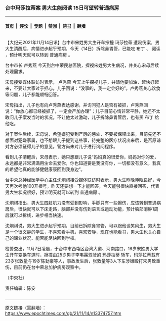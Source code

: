 ### 台中玛莎拉蒂案 男大生能阅读 15日可望转普通病房

---

#### [首页](../../../..?n13374757) &nbsp;|&nbsp; [评论](../../../../../epoch-comment?n13374757) &nbsp;|&nbsp; [专题](../../../../../epoch-special?n13374757) &nbsp;|&nbsp; [禁闻](../../../../../epoch-news?n13374757) &nbsp;|&nbsp; [禁书](../../../../../books?n13374757) &nbsp;|&nbsp; [翻墙](https://github.com/gfw-breaker/nogfw/blob/master/README.md?n13374757)


<div class="column" id="artbody" itemprop="articleBody">
 <!-- article content begin -->
 <p>
  【大纪元2021年11月14日讯】台中市宋姓男大生开车擦撞
  <ok href="https://www.epochtimes.com/gb/tag/%E7%8E%9B%E8%8E%8E%E6%8B%89%E8%92%82.html">
   玛莎拉蒂
  </ok>
  遭殴伤案，男大生清醒后，病情进步超乎预期，今天（14日）拆除鼻胃管，已能吃
  <ok href="https://www.epochtimes.com/gb/tag/%E5%B8%83%E4%B8%81.html">
   布丁
  </ok>
  、
  <ok href="https://www.epochtimes.com/gb/tag/%E9%98%85%E8%AF%BB.html">
   阅读
  </ok>
  ，预计明天就可以转到
  <ok href="https://www.epochtimes.com/gb/tag/%E6%99%AE%E9%80%9A%E7%97%85%E6%88%BF.html">
   普通病房
  </ok>
  。
 </p>
 <p>
  台中市长
  <ok href="https://www.epochtimes.com/gb/tag/%E5%8D%A2%E7%A7%80%E7%87%95.html">
   卢秀燕
  </ok>
  今天到台中荣民总医院，探视宋姓男大生病况，并关心宋母后续处理需求。
 </p>
 <p>
  宋母接受媒体联访时表示，
  <ok href="https://www.epochtimes.com/gb/tag/%E5%8D%A2%E7%A7%80%E7%87%95.html">
   卢秀燕
  </ok>
  今天上午探视儿子，并请他要加油，赶快好起来，不要让大家过于担心，儿子回说：“没事的，我一定会好的”。卢秀燕关心饮食等问题，儿子都能顺畅回答。
 </p>
 <p>
  宋母指出，儿子也有向卢秀燕表达感谢，并询问犯人是否有被抓，卢秀燕回说：“你放心都已经被抓了，一定会严加办理”；儿子目前心情非常平静，她还不太敢问儿子案发当时的状况，不让他太过激动，儿子拆除鼻胃管后，也有买
  <ok href="https://www.epochtimes.com/gb/tag/%E5%B8%83%E4%B8%81.html">
   布丁
  </ok>
  给他吃。
 </p>
 <p>
  对于案件后续，宋母说，希望嫌犯受到严厉的惩处，不要被保释出来，目前先还不想面对犯嫌家属，也不想跟儿子提到这些事，待完整的医疗状况出来后，是否原谅对方必须征得儿子的意见，警方尚未对儿子进行询问程序。
 </p>
 <p>
  看到儿子清醒后，宋母表示，她只想跟儿子说“妈妈真的很爱你，妈妈对你的爱，永远都是非常满满用生命去爱你，你也知道要是我没有你，一切都没有意义，我真的希望他真的能够健健康康回到我身边”。
 </p>
 <p>
  台中荣总神经医学中心主任沈烱祺接受媒体联访时表示，男大生昨晚睡眠良好，今天再次考他100开根号，昨天还要想一下才能回答，今天能够很快直接回答，代表男大生状况很好，预计明天就可以转到
  <ok href="https://www.epochtimes.com/gb/tag/%E6%99%AE%E9%80%9A%E7%97%85%E6%88%BF.html">
   普通病房
  </ok>
  。
 </p>
 <p>
  沈烱祺指出，男大生四肢肌力没有受到影响，手脚只有一些擦伤，应该转到普通病房后，很快就可以下床走路，脑部并没有伤到语言或运动功能，预计脑部消肿1周后就可以拆线，进步相当快速。
 </p>
 <p>
  沈烱祺说，男大生进步超乎预期，目前已拆除鼻胃管，可以跟他谈笑风生，男大生是一个很文静的学生，不喜欢看手机，喜欢安静，现在也能看书，男大生也关心自己的课业状况、能否能尽快回到学校。
 </p>
 <p>
  检警查出，11月7日凌晨，于台中市西屯区台湾大道、河南路口，18岁宋姓男大学生开车变换车道时，擦撞由25岁男子李韦霖驾驶的
  <ok href="https://www.epochtimes.com/gb/tag/%E7%8E%9B%E8%8E%8E%E6%8B%89%E8%92%82.html">
   玛莎拉蒂
  </ok>
  轿车，玛莎拉蒂载有23岁张敦量与19岁陈劲豪等人，事故发生后，张敦量等3人下车涉嫌殴打宋男致重伤，目前仍在台中荣总加护病房观察中。
 </p>
 <p>
  （中央社）
 </p>
 <p>
  责任编辑：陈安
 </p>
 <!-- article content end -->
</div>


---

原文链接（需翻墙）：https://www.epochtimes.com/gb/21/11/14/n13374757.htm
